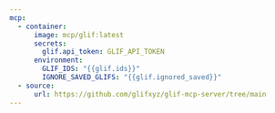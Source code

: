 ```yaml
---
mcp:
  - container:
      image: mcp/glif:latest
      secrets:
        glif.api_token: GLIF_API_TOKEN
      environment:
        GLIF_IDS: "{{glif.ids}}"
        IGNORE_SAVED_GLIFS: "{{glif.ignored_saved}}"
  - source:
      url: https://github.com/glifxyz/glif-mcp-server/tree/main
---
```

